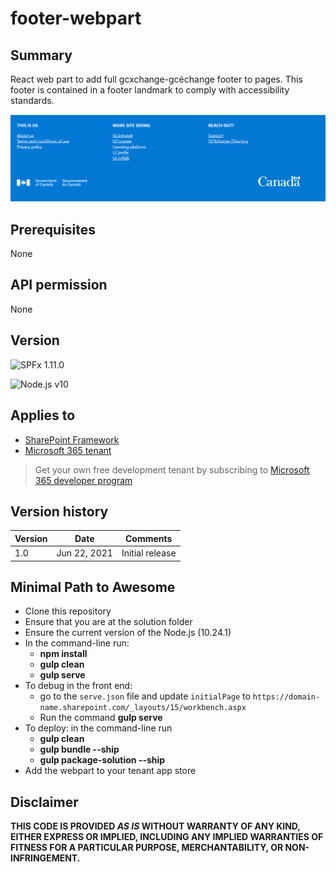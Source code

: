 # footer-webpart

## Summary

React web part to add full gcxchange-gcéchange footer to pages. This footer is contained in a footer landmark to comply with accessibility standards.

![gcxchange-gcéchange footer](./assets/gcx-footer.PNG)

## Prerequisites

None

## API permission
None

## Version 

![SPFx 1.11.0](https://img.shields.io/badge/SPFx-1.11.0-green.svg)

![Node.js v10](https://img.shields.io/badge/Node.js-10.24.1-green.svg)

## Applies to

- [SharePoint Framework](https://aka.ms/spfx)
- [Microsoft 365 tenant](https://docs.microsoft.com/en-us/sharepoint/dev/spfx/set-up-your-developer-tenant)

> Get your own free development tenant by subscribing to [Microsoft 365 developer program](http://aka.ms/o365devprogram)

## Version history

Version|Date|Comments
-------|----|--------
1.0|Jun 22, 2021|Initial release

## Minimal Path to Awesome

- Clone this repository
- Ensure that you are at the solution folder
- Ensure the current version of the Node.js (10.24.1)
- In the command-line run:
  - **npm install**
  - **gulp clean**
  - **gulp serve**
- To debug in the front end:
  - go to the `serve.json` file and update `initialPage` to `https://domain-name.sharepoint.com/_layouts/15/workbench.aspx`
  - Run the command **gulp serve**
- To deploy: in the command-line run
  - **gulp clean**
  - **gulp bundle --ship**
  - **gulp package-solution --ship**
- Add the webpart to your tenant app store

## Disclaimer

**THIS CODE IS PROVIDED *AS IS* WITHOUT WARRANTY OF ANY KIND, EITHER EXPRESS OR IMPLIED, INCLUDING ANY IMPLIED WARRANTIES OF FITNESS FOR A PARTICULAR PURPOSE, MERCHANTABILITY, OR NON-INFRINGEMENT.**